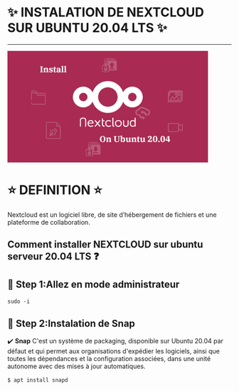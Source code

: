 # :sparkles:  INSTALATION DE NEXTCLOUD SUR UBUNTU 20.04 LTS :sparkles: 

---

<img src="images/n.0.jpg" width="451" heigth="300"></img>
 
# :star: DEFINITION :star:
Nextcloud est un logiciel libre, de site d’hébergement de fichiers  et une plateforme de collaboration.

## Comment installer NEXTCLOUD sur ubuntu serveur 20.04 LTS :question: 

## :pushpin: Step 1:Allez en mode administrateur

```
sudo -i
```

 ## :pushpin: Step 2:Instalation de Snap
:heavy_check_mark: **Snap** C'est un système de packaging, disponible sur Ubuntu 20.04 par défaut et qui permet aux organisations d'expédier les logiciels, ainsi que toutes les dépendances et la configuration associées, dans une unité autonome avec des mises à jour automatiques.
```
$ apt install snapd
```
